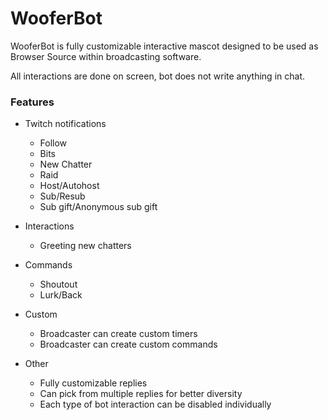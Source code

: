 # WooferBot
WooferBot is fully customizable interactive mascot designed to be used as Browser Source within broadcasting software.

All interactions are done on screen, bot does not write anything in chat.

### Features
- Twitch notifications
  - Follow
  - Bits
  - New Chatter
  - Raid
  - Host/Autohost
  - Sub/Resub
  - Sub gift/Anonymous sub gift
  
- Interactions
  - Greeting new chatters

- Commands
  - Shoutout
  - Lurk/Back

- Custom
  - Broadcaster can create custom timers
  - Broadcaster can create custom commands
  
- Other
  - Fully customizable replies
  - Can pick from multiple replies for better diversity
  - Each type of bot interaction can be disabled individually
  

